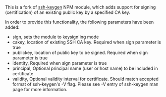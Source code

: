 This is a fork of [ssh-keygen](https://github.com/ericvicenti/ssh-keygen) NPM module, which adds support for signing (certification) of an existing public key by a specified CA key.

In order to provide this functionality, the following parameters have been added:
 * sign, sets the module to keysign'ing mode
 * cakey, location of existing SSH CA key. Required when sign parameter is true
 * publickey, location of public key to be signed. Required when sign parameter is true
 * identity, Required when sign parameter is true
 * principal, Optional principal name (user or host name) to be included in certificate
 * validity, Optional validity interval for certificate.  Should match accepted format of ssh-keygen's -V flag. Please see -V entry of ssh-keygen man page for more information.
